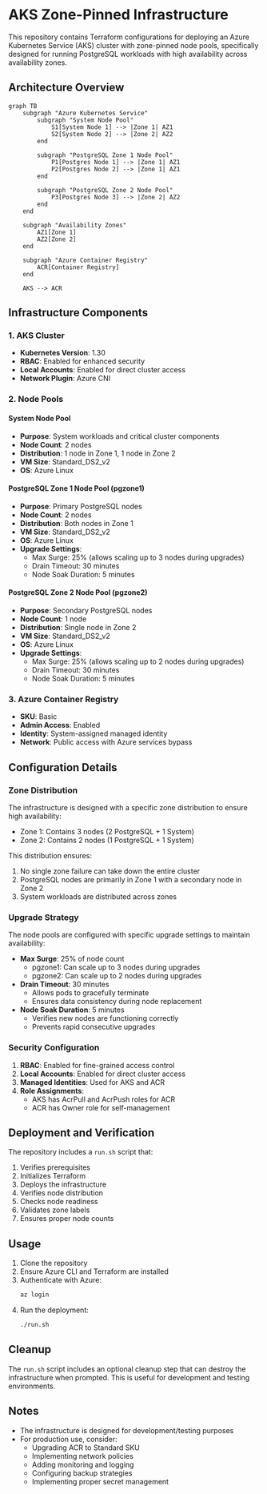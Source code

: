 # AKS Zone-Pinned Infrastructure

This repository contains Terraform configurations for deploying an Azure Kubernetes Service (AKS) cluster with zone-pinned node pools, specifically designed for running PostgreSQL workloads with high availability across availability zones.

## Architecture Overview

```mermaid
graph TB
    subgraph "Azure Kubernetes Service"
        subgraph "System Node Pool"
            S1[System Node 1] --> |Zone 1| AZ1
            S2[System Node 2] --> |Zone 2| AZ2
        end
        
        subgraph "PostgreSQL Zone 1 Node Pool"
            P1[Postgres Node 1] --> |Zone 1| AZ1
            P2[Postgres Node 2] --> |Zone 1| AZ1
        end
        
        subgraph "PostgreSQL Zone 2 Node Pool"
            P3[Postgres Node 3] --> |Zone 2| AZ2
        end
    end
    
    subgraph "Availability Zones"
        AZ1[Zone 1]
        AZ2[Zone 2]
    end
    
    subgraph "Azure Container Registry"
        ACR[Container Registry]
    end
    
    AKS --> ACR
```

## Infrastructure Components

### 1. AKS Cluster
- **Kubernetes Version**: 1.30
- **RBAC**: Enabled for enhanced security
- **Local Accounts**: Enabled for direct cluster access
- **Network Plugin**: Azure CNI

### 2. Node Pools

#### System Node Pool
- **Purpose**: System workloads and critical cluster components
- **Node Count**: 2 nodes
- **Distribution**: 1 node in Zone 1, 1 node in Zone 2
- **VM Size**: Standard_DS2_v2
- **OS**: Azure Linux

#### PostgreSQL Zone 1 Node Pool (pgzone1)
- **Purpose**: Primary PostgreSQL nodes
- **Node Count**: 2 nodes
- **Distribution**: Both nodes in Zone 1
- **VM Size**: Standard_DS2_v2
- **OS**: Azure Linux
- **Upgrade Settings**:
  - Max Surge: 25% (allows scaling up to 3 nodes during upgrades)
  - Drain Timeout: 30 minutes
  - Node Soak Duration: 5 minutes

#### PostgreSQL Zone 2 Node Pool (pgzone2)
- **Purpose**: Secondary PostgreSQL nodes
- **Node Count**: 1 node
- **Distribution**: Single node in Zone 2
- **VM Size**: Standard_DS2_v2
- **OS**: Azure Linux
- **Upgrade Settings**:
  - Max Surge: 25% (allows scaling up to 2 nodes during upgrades)
  - Drain Timeout: 30 minutes
  - Node Soak Duration: 5 minutes

### 3. Azure Container Registry
- **SKU**: Basic
- **Admin Access**: Enabled
- **Identity**: System-assigned managed identity
- **Network**: Public access with Azure services bypass

## Configuration Details

### Zone Distribution
The infrastructure is designed with a specific zone distribution to ensure high availability:
- Zone 1: Contains 3 nodes (2 PostgreSQL + 1 System)
- Zone 2: Contains 2 nodes (1 PostgreSQL + 1 System)

This distribution ensures:
1. No single zone failure can take down the entire cluster
2. PostgreSQL nodes are primarily in Zone 1 with a secondary node in Zone 2
3. System workloads are distributed across zones

### Upgrade Strategy
The node pools are configured with specific upgrade settings to maintain availability:
- **Max Surge**: 25% of node count
  - pgzone1: Can scale up to 3 nodes during upgrades
  - pgzone2: Can scale up to 2 nodes during upgrades
- **Drain Timeout**: 30 minutes
  - Allows pods to gracefully terminate
  - Ensures data consistency during node replacement
- **Node Soak Duration**: 5 minutes
  - Verifies new nodes are functioning correctly
  - Prevents rapid consecutive upgrades

### Security Configuration
1. **RBAC**: Enabled for fine-grained access control
2. **Local Accounts**: Enabled for direct cluster access
3. **Managed Identities**: Used for AKS and ACR
4. **Role Assignments**:
   - AKS has AcrPull and AcrPush roles for ACR
   - ACR has Owner role for self-management

## Deployment and Verification

The repository includes a `run.sh` script that:
1. Verifies prerequisites
2. Initializes Terraform
3. Deploys the infrastructure
4. Verifies node distribution
5. Checks node readiness
6. Validates zone labels
7. Ensures proper node counts

## Usage

1. Clone the repository
2. Ensure Azure CLI and Terraform are installed
3. Authenticate with Azure:
   ```bash
   az login
   ```
4. Run the deployment:
   ```bash
   ./run.sh
   ```

## Cleanup

The `run.sh` script includes an optional cleanup step that can destroy the infrastructure when prompted. This is useful for development and testing environments.

## Notes

- The infrastructure is designed for development/testing purposes
- For production use, consider:
  - Upgrading ACR to Standard SKU
  - Implementing network policies
  - Adding monitoring and logging
  - Configuring backup strategies
  - Implementing proper secret management 